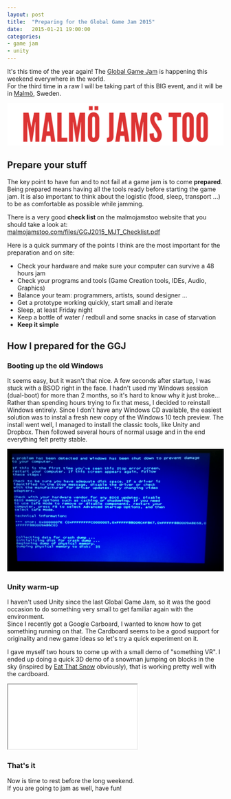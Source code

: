 ```yaml
---
layout: post
title:  "Preparing for the Global Game Jam 2015"
date:   2015-01-21 19:00:00
categories:
- game jam
- unity
---
```


<p>
  It's this time of the year again! The <a href="//globalgamejam.org/" title="Global Game Jam 2015">Global Game Jam</a> is happening this weekend everywhere in the world. <br>
  For the third time in a raw I will be taking part of this BIG event, and it will be in <a href="//www.malmojamstoo.com/" title="Malmo Jams Too!">Malmö</a>, Sweden.
</p>

<img style="max-width: 100%;" src="/res/malmojamstoo.png">

<h2> Prepare your stuff </h2>

<p>
  The key point to have fun and to not fail at a game jam is to come <strong>prepared</strong>. <br>
  Being prepared means having all the tools ready before starting the game jam. It is also important to think about the logistic (food, sleep, transport ...) to be as comfortable as possible while jamming.
</p>

<p>
  There is a very good <strong> check list </strong> on the malmojamstoo website that you should take a look at: <br>
  <a href="//malmojamstoo.com/files/GGJ2015_MJT_Checklist.pdf">malmojamstoo.com/files/GGJ2015_MJT_Checklist.pdf</a>
</p>

<p>
  Here is a quick summary of the points I think are the most important for the preparation and on site:
</p>
<ul>
  <li> Check your hardware and make sure your computer can survive a 48 hours jam</li>
  <li> Check your programs and tools (Game Creation tools, IDEs, Audio, Graphics) </li>
  <li> Balance your team: programmers, artists, sound designer ... </li>
  <li> Get a prototype working quickly, start small and iterate </li>
  <li> Sleep, at least Friday night </li>
  <li> Keep a bottle of water / redbull and some snacks in case of starvation </li>
  <li> <strong> Keep it simple </strong> </li>
</ul>

<h2> How I prepared for the GGJ </h2>

<h3> Booting up the old Windows </h3>

<p>
  It seems easy, but it wasn't that nice. A few seconds after startup, I was stuck with a BSOD right in the face. I hadn't used my Windows session (dual-boot) for more than 2 months, so it's hard to know why it just broke... <br>
  Rather than spending hours trying to fix that mess, I decided to reinstall Windows entirely. Since I don't have any Windows CD available, the easiest solution was to instal a fresh new copy of the Windows 10 tech preview. The install went well, I managed to install the classic tools, like Unity and Dropbox. Then followed several hours of normal usage and in the end everything felt pretty stable.
</p>

<img style="max-width: 100%;" src="/res/20150120_BSOD.png">


<h3> Unity warm-up </h3>

<p>
  I haven't used Unity since the last Global Game Jam, so it was the good occasion to do something very small to get familiar again with the environment. <br>
  Since I recently got a Google Carboard, I wanted to know how to get something running on that. The Cardboard seems to be a good support for originality and new game ideas so let's try a quick experiment on it.
</p>

<p>
  I gave myself two hours to come up with a small demo of "something VR". I ended up doing a quick 3D demo of a snowman jumping on blocks in the sky (inspired by <a href="//play.google.com/store/apps/details?id=com.gtomee.eatthatsnow">Eat That Snow</a> obviously), that is working pretty well with the cardboard.
</p>

<div class="embed-responsive embed-responsive-16by9">
  <iframe class="embed-responsive-item" src="//www.youtube.com/embed/om5FfYizq5Q" allowfullscreen></iframe>
</div>

<h3> That's it </h3>

<p>
  Now is time to rest before the long weekend. <br>
  If you are going to jam as well, have fun!
</p>